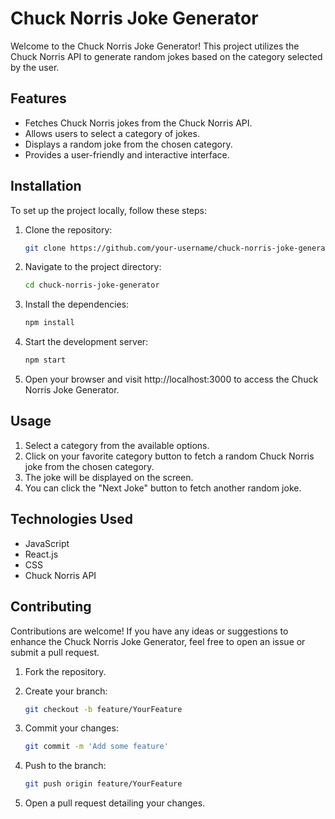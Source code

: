 # Chuck Norris Joke Generator
Welcome to the Chuck Norris Joke Generator! This project utilizes the Chuck Norris API to generate random jokes based on the category selected by the user.

## Features

- Fetches Chuck Norris jokes from the Chuck Norris API.
- Allows users to select a category of jokes.
- Displays a random joke from the chosen category.
- Provides a user-friendly and interactive interface.

## Installation

To set up the project locally, follow these steps:

1. Clone the repository:

   ```bash
   git clone https://github.com/your-username/chuck-norris-joke-generator.git


2. Navigate to the project directory:
   ```bash
   cd chuck-norris-joke-generator

3. Install the dependencies:

   ```bash
   npm install

4. Start the development server:

   ```bash
   npm start
5. Open your browser and visit http://localhost:3000 to access the Chuck Norris Joke Generator.

## Usage
1. Select a category from the available options.
2. Click on your favorite category button to fetch a random Chuck Norris joke from the chosen category.
3. The joke will be displayed on the screen.
4. You can click the "Next Joke" button to fetch another random joke.

## Technologies Used
- JavaScript
- React.js
- CSS
- Chuck Norris API
## Contributing

Contributions are welcome! If you have any ideas or suggestions to enhance the Chuck Norris Joke Generator, feel free to open an issue or submit a pull request.
1. Fork the repository.
2. Create your branch:
    ```bash
    git checkout -b feature/YourFeature
3. Commit your changes:
    ```bash
    git commit -m 'Add some feature'
4. Push to the branch:

   ```bash
   git push origin feature/YourFeature
5. Open a pull request detailing your changes.
